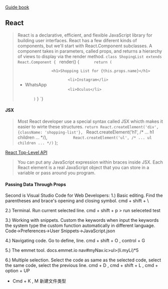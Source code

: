 [Guide book](https://code.visualstudio.com/docs/nodejs/nodejs-tutorial#_debugging-your-express-application)

## React
> React is a declarative, efficient, and flexible JavaScript library for building user interfaces.
> React has a few diferent kinds of components, but we'll start with React.Component subclasses.
> A component takes in parameters, called props, and returns a hierarchy of views to display via the render method.
`class ShopingList extends React.Component {
`   render() {
`       return (
`            <div className="shopping-list">
`                <h1>Shopping List for {this.props.name}</h1>
`                <ul>
`                    <li>Instagram</li>
`                    <li>WhatsApp</li>
`                    <li>Oculus</li>
`            </div>
`        )
`    }
`}

#### JSX
> Most React developer use a special syntax called JSX whicth makes it easier to wirte these structures.
`return React.createElement('div', {className: 'shopping-list'},
`            React.createElement('h1', /* ... h1 children ... */),
`            React.createElement('ul', /* ... ul children ... */)
`        );

[React Top-Level API](https://reactjs.org/docs/react-api.html#createelement)

> You can put any JavaScript expression within braces inside JSX. Each React element is a real JavaScript object that you can store in a variable or pass around you program.

#### Passing Data Through Props


Second is Visual Studio Code for Web Developers: 
1.) Basic editing. Find the parentheses and brace's opening and closing symbol. 
	cmd + shift + \

2.) Terminal. Run current selected line. 
	cmd + shift + p
	> run seleceted test

3.) Working with snippets. Custom the keywords when input the keywords the system type the custom function automatically in different language. 
	Code->Preferences->User Snippets->JavaScript.json

4.) Navigating code. Go to define, line. 
	cmd + shift + O , control + G 

5.) The emmet tool. docs.emmet.io
	nav#myNav.ic>ul>(li.myLi)*5

6.) Multiple selection. Select the code as same as the selected code, select the same code, select the previous line.
	cmd + D , cmd + shift + L , cmd + option + UP


* Cmd + K , M 新建文件类型

